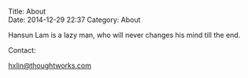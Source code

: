 Title: About    
Date: 2014-12-29 22:37
Category: About 



Hansun Lam is a lazy man, who will never changes his mind till the end.


Contact:

hxlin@thoughtworks.com 
